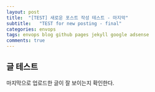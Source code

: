 ```yaml
---
layout: post
title:  "[TEST] 새로운 포스트 작성 테스트 - 마지막"
subtitle:   "TEST for new posting - final"
categories: envops
tags: envops blog github pages jekyll google adsense 
comments: true
---
```



## 글 테스트
마지막으로 업로드한 글이 잘 보이는지 확인한다.

